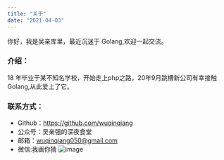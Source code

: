 ```yaml
---
title: "关于"
date: "2021-04-03"
---
```


你好，我是吴亲库里，最近沉迷于 Golang,欢迎一起交流。

### 介绍：

18 年毕业于某不知名学校，开始走上php之路，20年9月跳槽新公司有幸接触 Golang,从此爱上了它。

### 联系方式：

- Github：https://github.com/wuqinqiang
- 公众号：吴亲强的深夜食堂
- 邮箱：wuqinqiang050@gmail.com
- 微信:我画你猜
  ![image](https://aabbccm.com/image/wechat-qr.png)


